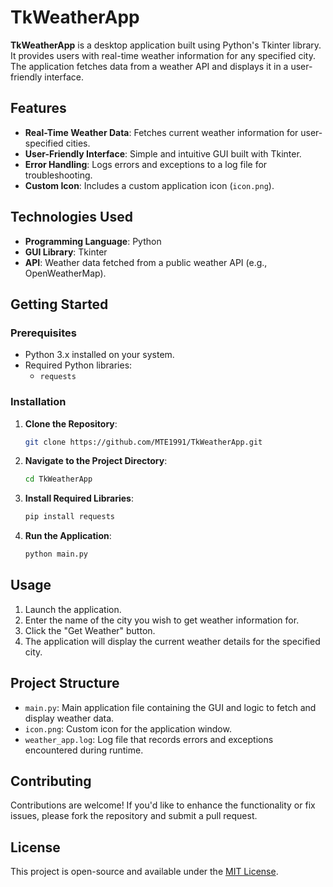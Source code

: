 # TkWeatherApp
**TkWeatherApp** is a desktop application built using Python's Tkinter library. It provides users with real-time weather information for any specified city. The application fetches data from a weather API and displays it in a user-friendly interface.

## Features
- **Real-Time Weather Data**: Fetches current weather information for user-specified cities.
- **User-Friendly Interface**: Simple and intuitive GUI built with Tkinter.
- **Error Handling**: Logs errors and exceptions to a log file for troubleshooting.
- **Custom Icon**: Includes a custom application icon (`icon.png`).

## Technologies Used
- **Programming Language**: Python
- **GUI Library**: Tkinter
- **API**: Weather data fetched from a public weather API (e.g., OpenWeatherMap).

## Getting Started

### Prerequisites
- Python 3.x installed on your system.
- Required Python libraries:
  - `requests`

### Installation
1. **Clone the Repository**:
   ```bash
   git clone https://github.com/MTE1991/TkWeatherApp.git
   ```
2. **Navigate to the Project Directory**:
   ```bash
   cd TkWeatherApp
   ```
3. **Install Required Libraries**:
   ```bash
   pip install requests
   ```
4. **Run the Application**:
   ```bash
   python main.py
   ```

## Usage
1. Launch the application.
2. Enter the name of the city you wish to get weather information for.
3. Click the "Get Weather" button.
4. The application will display the current weather details for the specified city.

## Project Structure
- `main.py`: Main application file containing the GUI and logic to fetch and display weather data.
- `icon.png`: Custom icon for the application window.
- `weather_app.log`: Log file that records errors and exceptions encountered during runtime.

## Contributing
Contributions are welcome! If you'd like to enhance the functionality or fix issues, please fork the repository and submit a pull request.

## License
This project is open-source and available under the [MIT License](LICENSE).
